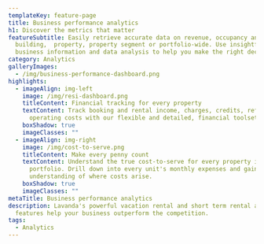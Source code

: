```yaml
---
templateKey: feature-page
title: Business performance analytics
h1: Discover the metrics that matter
featureSubtitle: Easily retrieve accurate data on revenue, occupancy and ADR by
  building,  property, property segment or portfolio-wide. Use insightful
  business information and data analysis to help you make the right decisions.
category: Analytics
galleryImages:
  - /img/business-performance-dashboard.png
highlights:
  - imageAlign: img-left
    image: /img/resi-dashboard.png
    titleContent: Financial tracking for every property
    textContent: Track booking and rental income, charges, credits, refunds and
      operating costs with our flexible and detailed, financial toolset.
    boxShadow: true
    imageClasses: ""
  - imageAlign: img-right
    image: /img/cost-to-serve.png
    titleContent: Make every penny count
    textContent: Understand the true cost-to-serve for every property in your
      portfolio. Drill down into every unit's monthly expenses and gain a deep
      understanding of where costs arise.
    boxShadow: true
    imageClasses: ""
metaTitle: Business performance analytics
description: Lavanda's powerful vacation rental and short term rental analytics
  features help your business outperform the competition.
tags:
  - Analytics
---
```

